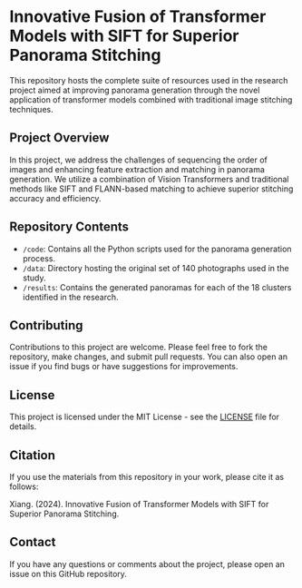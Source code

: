 # Innovative Fusion of Transformer Models with SIFT for Superior Panorama Stitching
This repository hosts the complete suite of resources used in the research project aimed at improving panorama generation through the novel application of transformer models combined with traditional image stitching techniques.

## Project Overview

In this project, we address the challenges of sequencing the order of images and enhancing feature extraction and matching in panorama generation. We utilize a combination of Vision Transformers and traditional methods like SIFT and FLANN-based matching to achieve superior stitching accuracy and efficiency.

## Repository Contents

- `/code`: Contains all the Python scripts used for the panorama generation process.
- `/data`: Directory hosting the original set of 140 photographs used in the study.
- `/results`: Contains the generated panoramas for each of the 18 clusters identified in the research.

## Contributing

Contributions to this project are welcome. Please feel free to fork the repository, make changes, and submit pull requests. You can also open an issue if you find bugs or have suggestions for improvements.

## License

This project is licensed under the MIT License - see the [LICENSE](LICENSE) file for details.

## Citation

If you use the materials from this repository in your work, please cite it as follows:

Xiang. (2024). Innovative Fusion of Transformer Models with SIFT for Superior Panorama Stitching.

## Contact

If you have any questions or comments about the project, please open an issue on this GitHub repository.
